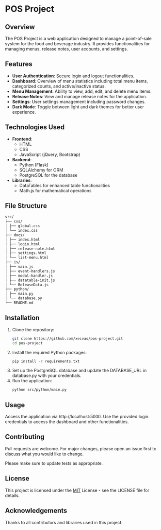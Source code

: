 # POS Project

## Overview
The POS Project is a web application designed to manage a point-of-sale system for the food and beverage industry. It provides functionalities for managing menus, release notes, user accounts, and settings.

## Features
- **User  Authentication**: Secure login and logout functionalities.
- **Dashboard**: Overview of menu statistics including total menu items, categorized counts, and active/inactive status.
- **Menu Management**: Ability to view, add, edit, and delete menu items.
- **Release Notes**: View and manage release notes for the application.
- **Settings**: User settings management including password changes.
- **Dark Mode**: Toggle between light and dark themes for better user experience.

## Technologies Used
- **Frontend**:
  - HTML
  - CSS
  - JavaScript (jQuery, Bootstrap)
- **Backend**:
  - Python (Flask)
  - SQLAlchemy for ORM
  - PostgreSQL for the database
- **Libraries**:
  - DataTables for enhanced table functionalities
  - Math.js for mathematical operations

## File Structure
```bash
src/ 
├── css/ 
│ ├── global.css 
│ └── index.css 
├── docs/ 
│ ├── index.html 
│ ├── login.html 
│ ├── release-note.html 
│ ├── settings.html 
│ └── list-menu.html 
├── js/ 
│ ├── main.js 
│ ├── event-handlers.js 
│ ├── modal-handler.js 
│ ├── datatable-init.js 
│ └── ReleaseData.js 
├── python/ 
│ ├── main.py 
│ └── database.py
└── README.md
```

## Installation
1. Clone the repository:
   ```bash
   git clone https://github.com/xecvas/pos-project.git
   cd pos-project
2. Install the required Python packages:
   ```bash
   pip install -r requirements.txt
3. Set up the PostgreSQL database and update the DATABASE_URL in database.py with your credentials.
4. Run the application:
   ```bash
   python src/python/main.py

## Usage
Access the application via http://localhost:5000.
Use the provided login credentials to access the dashboard and other functionalities.

## Contributing
Pull requests are welcome. For major changes, please open an issue first
to discuss what you would like to change.

Please make sure to update tests as appropriate.

## License
This project is licensed under the [MIT](https://choosealicense.com/licenses/mit/) License - see the LICENSE file for details.

## Acknowledgements
Thanks to all contributors and libraries used in this project.


